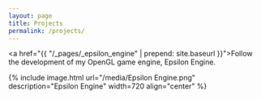 ```yaml
---
layout: page
title: Projects
permalink: /projects/
---
```



<eps><a href="{{ "/_pages/_epsilon_engine" | prepend: site.baseurl }}">Follow the development of my OpenGL game engine, Epsilon Engine.</a></eps>

{% include image.html url="/media/Epsilon Engine.png" description="Epsilon Engine" width=720 align="center" %}
